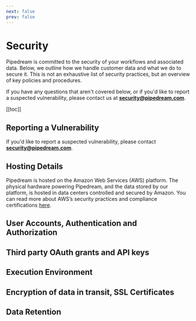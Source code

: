 ```yaml
---
next: false
prev: false
---
```


# Security

Pipedream is committed to the security of your workflows and associated data. Below, we outline how we handle customer data and what we do to secure it. This is not an exhaustive list of security practices, but an overview of key policies and procedures.

If you have any questions that aren't covered below, or if you'd like to report a suspected vulnerability, please contact us at <span style="font-weight: bold">security@pipedream.com</span>.

[[toc]]

## Reporting a Vulnerability

If you'd like to report a suspected vulnerability, please contact <span style="font-weight: bold">security@pipedream.com</span>.

## Hosting Details

Pipedream is hosted on the Amazon Web Services (AWS) platform. The physical hardware powering Pipedream, and the data stored by our platform, is hosted in data centers controlled and secured by Amazon. You can read more about AWS’s security practices and compliance certifications [here](https://aws.amazon.com/security/).

## User Accounts, Authentication and Authorization

## Third party OAuth grants and API keys

## Execution Environment

## Encryption of data in transit, SSL Certificates

## Data Retention
